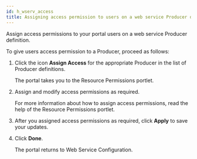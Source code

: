 ```yaml
---
id: h_wserv_access
title: Assigning access permission to users on a web service Producer definition
---
```





Assign access permissions to your portal users on a web service Producer definition.

To give users access permission to a Producer, proceed as follows:

1.  Click the icon **Assign Access** for the appropriate Producer in the list of Producer definitions.

    The portal takes you to the Resource Permissions portlet.

2.  Assign and modify access permissions as required.

    For more information about how to assign access permissions, read the help of the Resource Permissions portlet.

3.  After you assigned access permissions as required, click **Apply** to save your updates.

4.  Click **Done**.

    The portal returns to Web Service Configuration.


